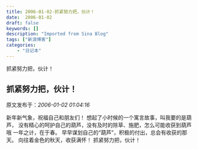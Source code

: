 ```yaml
---
title: 2006-01-02-抓紧努力把，伙计！
date:  2006-01-02
draft: false
keywords: []
description: "Imported from Sina Blog"
tags: ["新浪博客"]
categories: 
    - "日记本"
---
```

抓紧努力把，伙计！
## 抓紧努力把，伙计！

 原文发布于：*2006-01-02 01:04:16*

新年新气象，祝福自己和朋友们！
想起了小时候的一个寓言故事，叫我要的是葫芦， 没有精心的呵护自己的葫芦，没有及时的除草、施肥，怎么可能收获到葫芦哦 一年之计，在于春。
早早谋划自己的“葫芦”，积极的付出，总会有收获的那天。 向往着金色的秋天，收获满怀！ 抓紧努力把，伙计！


